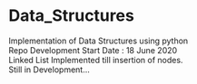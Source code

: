 # Data_Structures
Implementation of Data Structures using python
<br>
Repo Development Start Date : 18 June 2020
<br>
Linked List Implemented till insertion of nodes.
<br>
Still in Development...
